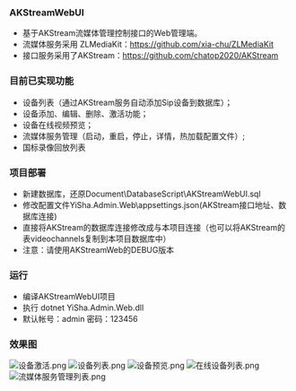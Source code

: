 ### AKStreamWebUI
- 基于AKStream流媒体管理控制接口的Web管理端。
- 流媒体服务采用 ZLMediaKit：https://github.com/xia-chu/ZLMediaKit
- 接口服务采用了AKStream：https://github.com/chatop2020/AKStream
### 目前已实现功能
- 设备列表（通过AKStream服务自动添加Sip设备到数据库）；
- 设备添加、编辑、删除、激活功能；
- 设备在线视频预览；
- 流媒体服务管理（启动，重启，停止，详情，热加载配置文件）;
- 国标录像回放列表


### 项目部署
- 新建数据库，还原Document\DatabaseScript\AKStreamWebUI.sql
- 修改配置文件YiSha.Admin.Web\appsettings.json(AKStream接口地址、数据库连接)
- 直接将AKStream的数据库连接修改成与本项目连接（也可以将AKStream的表videochannels复制到本项目数据库中）
- 注意：请使用AKStreamWeb的DEBUG版本

### 运行
- 编译AKStreamWebUI项目
- 执行 dotnet YiSha.Admin.Web.dll
- 默认帐号：admin 密码：123456

### 效果图
![设备激活.png](https://i.loli.net/2021/01/19/tcxRfnP6qD74pWh.png)
![设备列表.png](https://i.loli.net/2021/01/19/Fy8fSWuNhsbU7eH.png)
![设备预览.png](https://i.loli.net/2021/01/19/1aPuwDJ3W94jOky.png)
![在线设备列表.png](https://i.loli.net/2021/01/19/RzfyqKHlp83ONtW.png)
![流媒体服务管理列表.png](https://i.loli.net/2021/01/19/g9pBetQNAWrYsId.png)
